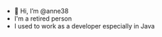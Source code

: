 - 👋 Hi, I’m @anne38
- I'm a retired person
- I used to work as a developer especially in Java 

<!---
anne38/anne38 is a ✨ special ✨ repository because its `README.md` (this file) appears on your GitHub profile.
You can click the Preview link to take a look at your changes.
--->
